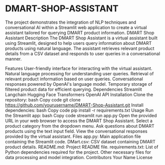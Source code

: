 # DMART-SHOP-ASSISTANT
The project demonstrates the integration of NLP techniques and conversational AI within a Streamlit web application to create a virtual assistant tailored for querying DMART product information.
DMART Shop Assistant
Description
The DMART Shop Assistant is a virtual assistant built using Streamlit, designed to help users query information about DMART products using natural language. The assistant retrieves relevant product details from a CSV dataset and responds to user queries in a conversational manner.

Features
User-friendly interface for interacting with the virtual assistant.
Natural language processing for understanding user queries.
Retrieval of relevant product information based on user queries.
Conversational responses powered by OpenAI's language model.
Temporary storage of filtered product data for efficient querying.
Dependencies
Streamlit
Langchain
Hugging Face Transformers
OpenAI API
Installation
Clone the repository:
bash
Copy code
git clone https://github.com/yourusername/DMART-Shop-Assistant.git
Install dependencies:
bash
Copy code
pip install -r requirements.txt
Usage
Run the Streamlit app:
bash
Copy code
streamlit run app.py
Open the provided URL in your web browser to access the DMART Shop Assistant.
Select a product category from the dropdown menu.
Ask questions about DMART products using the text input field.
View the conversational responses provided by the virtual assistant.
Files
app.py: Main application file containing the Streamlit code.
DMart.csv: CSV dataset containing DMART product details.
README.md: Project README file.
requirements.txt: List of Python dependencies required for the project.
Other necessary files for data processing and model integration.
Contributors
Your Name
License
